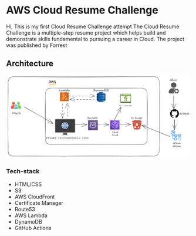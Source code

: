 # AWS Cloud Resume Challenge

Hi, This is my first Cloud Resume Challenge attempt
The Cloud Resume Challenge is a multiple-step resume project which helps build and demonstrate skills fundamental to pursuing a career in Cloud. The project was published by Forrest

## Architecture

![alt text](./architecture.png)

### Tech-stack ###

+ HTML/CSS
+ S3
+ AWS CloudFront
+ Certificate Manager
+ Route53
+ AWS Lambda
+ DynamoDB
+ GitHub Actions
